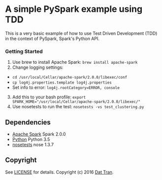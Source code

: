 # A simple PySpark example using TDD

This is a very basic example of how to use Test Driven Development (TDD) in the context of PySpark, Spark's Python API.

### Getting Started

1. Use brew to install Apache Spark: `brew install apache-spark`
2. Change logging settings:
  - `cd /usr/local/Cellar/apache-spark/2.0.0/libexec/conf`
  - `cp log4j.properties.template log4j.properties`
  - Set info to error: `log4j.rootCategory=ERROR, console`
3. Add this to your bash profile: `export SPARK_HOME="/usr/local/Cellar/apache-spark/2.0.0/libexec/"`
4. Use nosetests to run the test: `nosetests -vs test_clustering.py`

## Dependencies
- [Apache Spark](http://spark.apache.org/) Spark 2.0.0
- [Python](https://www.python.org/) Python 3.5
- [nosetests](http://nose.readthedocs.io/en/latest/) nose 1.3.7

## Copyright

See [LICENSE](LICENSE) for details.
Copyright (c) 2016 [Dat Tran](http://www.dat-tran.com/).
